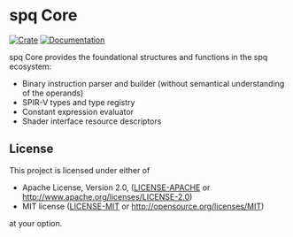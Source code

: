 # spq Core

[![Crate](https://img.shields.io/crates/v/spq-core)](https://crates.io/crates/spq-core)
[![Documentation](https://docs.rs/spq-core/badge.svg)](https://docs.rs/spq-core)

spq Core provides the foundational structures and functions in the spq ecosystem:

- Binary instruction parser and builder (without semantical understanding of the operands)
- SPIR-V types and type registry
- Constant expression evaluator
- Shader interface resource descriptors

## License

This project is licensed under either of

* Apache License, Version 2.0, ([LICENSE-APACHE](LICENSE-APACHE) or http://www.apache.org/licenses/LICENSE-2.0)
* MIT license ([LICENSE-MIT](LICENSE-MIT) or http://opensource.org/licenses/MIT)

at your option.
